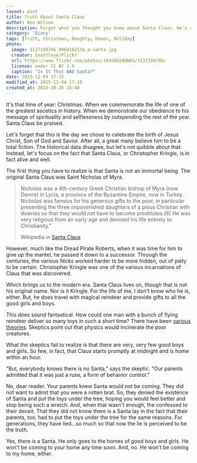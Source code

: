 ```yaml
---
layout: post
title: Truth About Santa Claus
author: Ben Wilson
description: Forget what you thought you knew about Santa Claus. He's real.
category: 'Diary'
tags: [Truth, Christmas, Naughty, Humor, Holiday]
photo:
  image: 3137198786_896818213a_o-santa.jpg
  creator: Seattleye/Flickr
  url: https://www.flickr.com/photos/10368024@N04/3137198786/
  license: under CC BY 2.0
  caption: "Is It That BAD Santa?"
date: 2015-12-04 17:15
modified_at: 2015-12-04 17:15
created_at: 2015-10-26 15:48
---
```


It's that time of year: Christmas. When we commemorate the life of one of the greatest ascetics in history. When we demonstrate our obedience to his message of spirituality and selflessness by outspending the rest of the year. Santa Claus be praised.

<!-- more -->

Let's forget that this is the day we chose to celebrate the birth of Jesus Christ, Son of God and Savior. After all, a great many believe him to be a total fiction. The historical data disagree, but let's not quibble about that. Instead, let's focus on the fact that Santa Claus, or Christopher Kringle, is in fact alive and well.

The first thing you have to realize is that Santa is not an immortal being. The original Santa Claus was Saint Nicholas of Myra.

<blockquote>
  <p>Nicholas was a 4th-century Greek Christian bishop of Myra (now Demre) in Lycia, a province of the Byzantine Empire, now in Turkey. Nicholas was famous for his generous gifts to the poor, in particular presenting the three impoverished daughters of a pious Christian with dowries so that they would not have to become prostitutes.[6] He was very religious from an early age and devoted his life entirely to Christianity."</p>
  <footer>Wikipedia in <a href='https://en.wikipedia.org/wiki/Santa_Claus'>Santa Claus</a></footer>
</blockquote>

However, much like the Dread Pirate Roberts, when it was time for him to give up the mantel, he passed it down to a successor. Through the centuries, the various Nicks worked harder to be more hidden, out of piety to be certain. Christopher Kringle was one of the various incarnations of Claus that was discovered.

Which brings us to the modern era. Santa Claus lives on, though that is not his original name. Nor is it Kringle. For the life of me, I don't know who he is, either. But, he does travel with magical reindeer and provide gifts to all the good girls and boys.

This does sound fantastical. How could one man with a bunch of flying reindeer deliver so many toys in such a short time? There have been [various theories](http://www.daclarke.org/Humour/santa.html). Skeptics point out that physics would incinerate the poor creatures.

What the skeptics fail to realize is that there are very, very few good boys and girls. So few, in fact, that Claus starts promptly at midnight and is home within an hour.

"But, everybody knows there is no Santa," says the skeptic. "Our parents admitted that it was just a ruse, a form of behavior control."

No, dear reader. Your parents knew Santa would not be coming. They did not want to admit that you were a rotten brat. So, they denied the existence of Santa and put the toys under the tree, hoping you would feel better and stop being such a wretch. And, when that wasn't enough, the confessed to their deceit. That they did not know there is a Santa lay in the fact that their parents, too, had to put the toys under the tree for the same reasons. For generations, they have lied...so much so that now the lie is perceived to be the truth.

Yes, there is a Santa. He only goes to the homes of good boys and girls. He won't be coming to your home any time soon. And, no. He won't be coming to my home, either.
